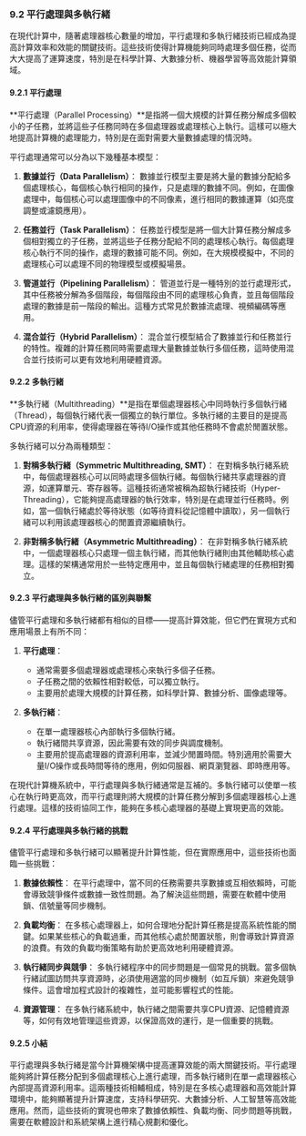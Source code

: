 ### 9.2 平行處理與多執行緒

在現代計算中，隨著處理器核心數量的增加，平行處理和多執行緒技術已經成為提高計算效率和效能的關鍵技術。這些技術使得計算機能夠同時處理多個任務，從而大大提高了運算速度，特別是在科學計算、大數據分析、機器學習等高效能計算領域。

#### 9.2.1 平行處理

**平行處理（Parallel Processing）**是指將一個大規模的計算任務分解成多個較小的子任務，並將這些子任務同時在多個處理器或處理核心上執行。這樣可以極大地提高計算機的處理能力，特別是在面對需要大量數據處理的情況時。

平行處理通常可以分為以下幾種基本模型：

1. **數據並行（Data Parallelism）**：
   數據並行模型主要是將大量的數據分配給多個處理核心，每個核心執行相同的操作，只是處理的數據不同。例如，在圖像處理中，每個核心可以處理圖像中的不同像素，進行相同的數據運算（如亮度調整或濾鏡應用）。

2. **任務並行（Task Parallelism）**：
   任務並行模型是將一個大計算任務分解成多個相對獨立的子任務，並將這些子任務分配給不同的處理核心執行。每個處理核心執行不同的操作，處理的數據可能不同。例如，在大規模模擬中，不同的處理核心可以處理不同的物理模型或模擬場景。

3. **管道並行（Pipelining Parallelism）**：
   管道並行是一種特別的並行處理形式，其中任務被分解為多個階段，每個階段由不同的處理核心負責，並且每個階段處理的數據是前一階段的輸出。這種方式常見於數據流處理、視頻編碼等應用。

4. **混合並行（Hybrid Parallelism）**：
   混合並行模型結合了數據並行和任務並行的特性。複雜的計算任務同時需要處理大量數據並執行多個任務，這時使用混合並行技術可以更有效地利用硬體資源。

#### 9.2.2 多執行緒

**多執行緒（Multithreading）**是指在單個處理器核心中同時執行多個執行緒（Thread），每個執行緒代表一個獨立的執行單位。多執行緒的主要目的是提高CPU資源的利用率，使得處理器在等待I/O操作或其他任務時不會處於閒置狀態。

多執行緒可以分為兩種類型：

1. **對稱多執行緒（Symmetric Multithreading, SMT）**：
   在對稱多執行緒系統中，每個處理器核心可以同時處理多個執行緒。每個執行緒共享處理器的資源，如運算單元、寄存器等。這種技術通常被稱為超執行緒技術（Hyper-Threading），它能夠提高處理器的執行效率，特別是在處理並行任務時。例如，當一個執行緒處於等待狀態（如等待資料從記憶體中讀取），另一個執行緒可以利用該處理器核心的閒置資源繼續執行。

2. **非對稱多執行緒（Asymmetric Multithreading）**：
   在非對稱多執行緒系統中，一個處理器核心只處理一個主執行緒，而其他執行緒則由其他輔助核心處理。這樣的架構通常用於一些特定應用中，並且每個執行緒處理的任務相對獨立。

#### 9.2.3 平行處理與多執行緒的區別與聯繫

儘管平行處理和多執行緒都有相似的目標——提高計算效能，但它們在實現方式和應用場景上有所不同：

1. **平行處理**：
   - 通常需要多個處理器或處理核心來執行多個子任務。
   - 子任務之間的依賴性相對較低，可以獨立執行。
   - 主要用於處理大規模的計算任務，如科學計算、數據分析、圖像處理等。

2. **多執行緒**：
   - 在單一處理器核心內部執行多個執行緒。
   - 執行緒間共享資源，因此需要有效的同步與調度機制。
   - 主要用於提高處理器的資源利用率，並減少閒置時間。特別適用於需要大量I/O操作或長時間等待的應用，例如伺服器、網頁瀏覽器、即時應用等。

在現代計算機系統中，平行處理與多執行緒通常是互補的。多執行緒可以使單一核心在執行時更高效，而平行處理則將大規模的計算任務分解到多個處理器核心上進行處理。這樣的技術協同工作，能夠在多核心處理器的基礎上實現更高的效能。

#### 9.2.4 平行處理與多執行緒的挑戰

儘管平行處理和多執行緒可以顯著提升計算性能，但在實際應用中，這些技術也面臨一些挑戰：

1. **數據依賴性**：
   在平行處理中，當不同的任務需要共享數據或互相依賴時，可能會導致競爭條件或數據一致性問題。為了解決這些問題，需要在軟體中使用鎖、信號量等同步機制。

2. **負載均衡**：
   在多核心處理器上，如何合理地分配計算任務是提高系統性能的關鍵。如果某些核心的負載過重，而其他核心處於閒置狀態，則會導致計算資源的浪費。有效的負載均衡策略有助於更高效地利用硬體資源。

3. **執行緒同步與競爭**：
   多執行緒程序中的同步問題是一個常見的挑戰。當多個執行緒試圖訪問共享資源時，必須使用適當的同步機制（如互斥鎖）來避免競爭條件。這會增加程式設計的複雜性，並可能影響程式的性能。

4. **資源管理**：
   在多執行緒系統中，執行緒之間需要共享CPU資源、記憶體資源等，如何有效地管理這些資源，以保證高效的運行，是一個重要的挑戰。

#### 9.2.5 小結

平行處理與多執行緒是當今計算機架構中提高運算效能的兩大關鍵技術。平行處理能夠將計算任務分配到多個處理核心上進行處理，而多執行緒則在單一處理器核心內部提高資源利用率。這兩種技術相輔相成，特別是在多核心處理器和高效能計算環境中，能夠顯著提升計算速度，支持科學研究、大數據分析、人工智慧等高效能應用。然而，這些技術的實現也帶來了數據依賴性、負載均衡、同步問題等挑戰，需要在軟體設計和系統架構上進行精心規劃和優化。